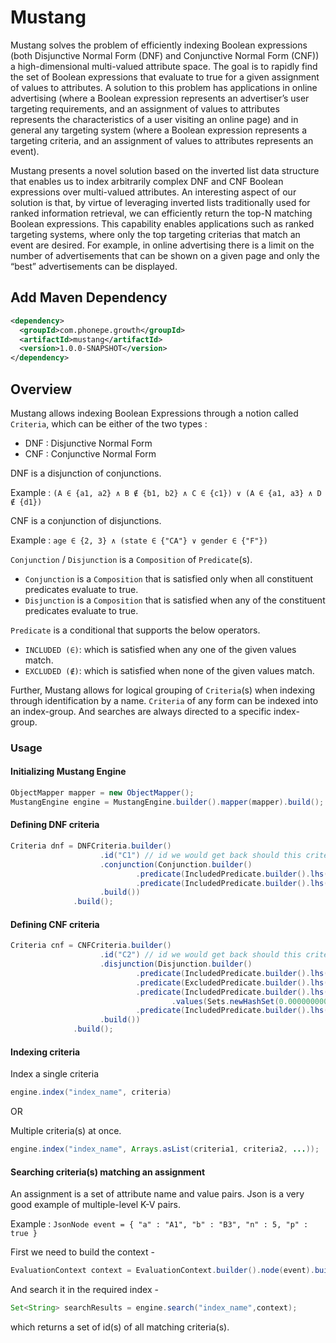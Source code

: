 # Mustang

Mustang solves the problem of efficiently indexing Boolean expressions (both Disjunctive Normal Form (DNF) 
and Conjunctive Normal Form (CNF)) a high-dimensional multi-valued attribute space. The goal is to rapidly find the set of 
Boolean expressions that evaluate to true for a given assignment of values to attributes. A solution to this problem 
has applications in online advertising (where a Boolean expression represents an advertiser’s user targeting 
requirements, and an assignment of values to attributes represents the characteristics of a user visiting an online 
page) and in general any targeting system (where a Boolean expression represents a targeting criteria, and an 
assignment of values to attributes represents an event).

Mustang presents a novel solution based on the inverted list data structure that enables us to index arbitrarily 
complex DNF and CNF Boolean expressions over multi-valued attributes. An interesting aspect of our solution is that, 
by virtue of leveraging inverted lists traditionally used for ranked information retrieval, we can efficiently return 
the top-N matching Boolean expressions. This capability enables applications such as ranked targeting systems, 
where only the top targeting criterias that match an event are desired. For example, in online advertising there is a limit 
on the number of advertisements that can be shown on a given page and only the “best” advertisements can be displayed.



## Add Maven Dependency

```xml
<dependency>
  <groupId>com.phonepe.growth</groupId>
  <artifactId>mustang</artifactId>
  <version>1.0.0-SNAPSHOT</version>
</dependency>
```
## Overview

Mustang allows indexing Boolean Expressions through a notion called `Criteria`, which can be either of the two types :

- DNF : Disjunctive Normal Form
- CNF : Conjunctive Normal Form


DNF is a disjunction of conjunctions.
 
Example : `(A ∈ {a1, a2} ∧ B ∉ {b1, b2} ∧ C ∈ {c1}) ∨ (A ∈ {a1, a3} ∧ D ∉ {d1})`

CNF is a conjunction of disjunctions.

Example : `age ∈ {2, 3} ∧ (state ∈ {"CA"} ∨ gender ∈ {"F"})`

`Conjunction` / `Disjunction` is a `Composition` of `Predicate`(s).

- `Conjunction` is a `Composition` that is satisfied only when all constituent predicates evaluate to true.
- `Disjunction` is a `Composition` that is satisfied when any of the constituent predicates evaluate to true.



`Predicate` is a conditional that supports the below operators.

- `INCLUDED (∈)`: which is satisfied when any one of the given values match.
- `EXCLUDED (∉)`: which is satisfied when none of the given values match.

Further, Mustang allows for logical grouping of `Criteria`(s) when indexing through identification by a name.
`Criteria` of any form can be indexed into an index-group. And searches are always directed to a specific index-group.


### Usage

#### Initializing Mustang Engine

``` java
ObjectMapper mapper = new ObjectMapper();
MustangEngine engine = MustangEngine.builder().mapper(mapper).build();
```


#### Defining DNF criteria

``` java
Criteria dnf = DNFCriteria.builder()
					.id("C1") // id we would get back should this criteria match a given assignment
					.conjunction(Conjunction.builder()
			                .predicate(IncludedPredicate.builder().lhs("$.a").values(Sets.newHashSet("A1", "A2", "A3")).build())
			                .predicate(IncludedPredicate.builder().lhs("$.n").values(Sets.newHashSet(4,5,6)).build())
			        .build())
			  .build();
```

#### Defining CNF criteria

``` java
Criteria cnf = CNFCriteria.builder()
					.id("C2") // id we would get back should this criteria match a given assignment
					.disjunction(Disjunction.builder()
			                .predicate(IncludedPredicate.builder().lhs("$.a").values(Sets.newHashSet("A1", "A2")).build())
			                .predicate(ExcludedPredicate.builder().lhs("$.b").values(Sets.newHashSet("B1", "B2")).build())
			                .predicate(IncludedPredicate.builder().lhs("$.n")
			                        .values(Sets.newHashSet(0.000000000000001, 0.000000000000002, 0.000000000000003)).build())
			                .predicate(IncludedPredicate.builder().lhs("$.p").values(Sets.newHashSet(true)).build())
		            .build())
              .build();
```

#### Indexing criteria

Index a single criteria

```java
engine.index("index_name", criteria)
```

OR 

Multiple criteria(s) at once.

```java
engine.index("index_name", Arrays.asList(criteria1, criteria2, ...));
```

#### Searching criteria(s) matching an assignment

An assignment is a set of attribute name and value pairs. Json is a very good example of multiple-level K-V pairs.

Example : `JsonNode event = { "a" : "A1", "b" : "B3", "n" : 5, "p" : true }`

First we need to build the context -

```java
EvaluationContext context = EvaluationContext.builder().node(event).build();
```

And search it in the required index - 

``` java
Set<String> searchResults = engine.search("index_name",context);
```

which returns a set of id(s) of all matching criteria(s).